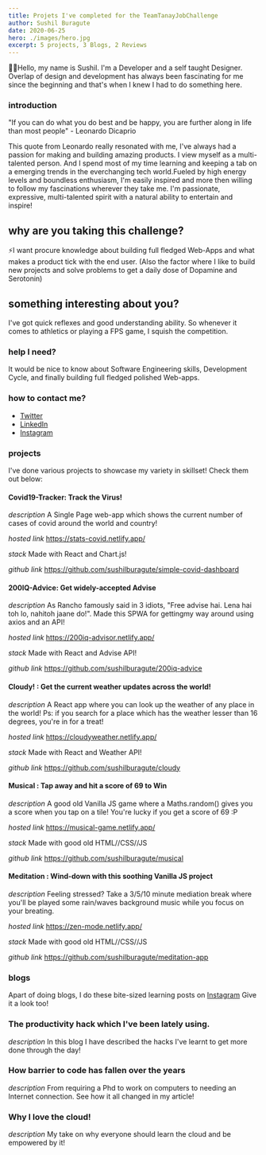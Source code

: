 ```yaml
---
title: Projets I've completed for the TeamTanayJobChallenge
author: Sushil Buragute
date: 2020-06-25
hero: ./images/hero.jpg
excerpt: 5 projects, 3 Blogs, 2 Reviews
---
```


👨‍💻Hello, my name is Sushil.
I'm a Developer and a self taught Designer. Overlap of design and development has always been fascinating for me since the beginning and that's when I knew I had to do something here.

### introduction

"If you can do what you do best and be happy, you are further along in life than most people" - Leonardo Dicaprio

This quote from Leonardo really resonated with me, I've always had a passion for making and building amazing products. I view myself as a multi-talented person. And I spend most of my time learning and keeping a tab on a emerging trends in the everchanging tech world.Fueled by high energy levels and boundless enthusiasm, I'm easily inspired and more then willing to follow my fascinations wherever they take me. I'm passionate, expressive, multi-talented spirit with a natural ability to entertain and inspire!

## why are you taking this challenge?

⚡I want procure knowledge about building full fledged Web-Apps and what makes a product tick with the end user.
(Also the factor where I like to build new projects and solve problems to get a daily dose of Dopamine and Serotonin)

## something interesting about you?

I've got quick reflexes and good understanding ability. So whenever it comes to athletics or playing a FPS game, I squish the competition.

### help I need?

It would be nice to know about Software Engineering skills, Development Cycle, and finally building full fledged polished Web-apps.

### how to contact me?

- [Twitter](https://twitter.com/codetastic1)
- [LinkedIn](https://in.linkedin.com/in/sushil-buragute)
- [Instagram](https://instagram.com/sushil.buragute)

### projects

I've done various projects to showcase my variety in skillset! Check them out below:

#### Covid19-Tracker: Track the Virus!

_description_ A Single Page web-app which shows the current number of cases of covid around the world and country!

_hosted link_ https://stats-covid.netlify.app/

_stack_ Made with React and Chart.js!

_github link_ https://github.com/sushilburagute/simple-covid-dashboard

#### 200IQ-Advice: Get widely-accepted Advise

_description_ As Rancho famously said in 3 idiots, "Free advise hai. Lena hai toh lo, nahitoh jaane do!". Made this SPWA for gettingmy way around using axios and an API!

_hosted link_ https://200iq-advisor.netlify.app/

_stack_ Made with React and Advise API!

_github link_ https://github.com/sushilburagute/200iq-advice

#### Cloudy! : Get the current weather updates across the world!

_description_ A React app where you can look up the weather of any place in the world! Ps: if you search for a place which has the weather lesser than 16 degrees, you're in for a treat!

_hosted link_ https://cloudyweather.netlify.app/

_stack_ Made with React and Weather API!

_github link_ https://github.com/sushilburagute/cloudy

#### Musical : Tap away and hit a score of 69 to Win

_description_ A good old Vanilla JS game where a Maths.random() gives you a score when you tap on a tile! You're lucky if you get a score of 69 :P

_hosted link_ https://musical-game.netlify.app/

_stack_ Made with good old HTML//CSS//JS

_github link_ https://github.com/sushilburagute/musical

#### Meditation : Wind-down with this soothing Vanilla JS project

_description_ Feeling stressed? Take a 3/5/10 minute mediation break where you'll be played some rain/waves background music while you focus on your breating.

_hosted link_ https://zen-mode.netlify.app/

_stack_ Made with good old HTML//CSS//JS

_github link_ https://github.com/sushilburagute/meditation-app

### blogs

Apart of doing blogs, I do these bite-sized learning posts on [Instagram](https://instagram.com/sushil.buragute) Give it a look too!

### The productivity hack which I've been lately using.

_description_ In this blog I have described the hacks I've learnt to get more done through the day!

### How barrier to code has fallen over the years

_description_ From requiring a Phd to work on computers to needing an Internet connection. See how it all changed in my article!

### Why I love the cloud!

_description_ My take on why everyone should learn the cloud and be empowered by it!
